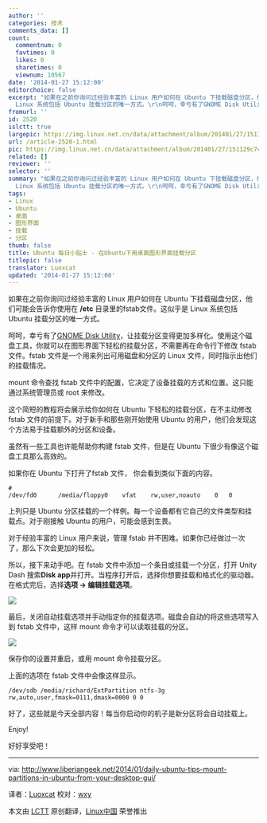 ```yaml
---
author: ''
categories: 技术
comments_data: []
count:
  commentnum: 0
  favtimes: 0
  likes: 0
  sharetimes: 0
  viewnum: 10567
date: '2014-01-27 15:12:00'
editorchoice: false
excerpt: "如果在之前你询问过经验丰富的 Linux 用户如何在 Ubuntu 下挂载磁盘分区，他们可能会告诉你使用在 /etc 目录里的fstab文件。这似乎是
  Linux 系统包括 Ubuntu 挂载分区的唯一方式。\r\n呵呵，幸亏有了GNOME Disk Utility ..."
fromurl: ''
id: 2520
islctt: true
largepic: https://img.linux.net.cn/data/attachment/album/201401/27/151129c7c6xysmscz12x6k.png
url: /article-2520-1.html
pic: https://img.linux.net.cn/data/attachment/album/201401/27/151129c7c6xysmscz12x6k.png.thumb.jpg
related: []
reviewer: ''
selector: ''
summary: "如果在之前你询问过经验丰富的 Linux 用户如何在 Ubuntu 下挂载磁盘分区，他们可能会告诉你使用在 /etc 目录里的fstab文件。这似乎是
  Linux 系统包括 Ubuntu 挂载分区的唯一方式。\r\n呵呵，幸亏有了GNOME Disk Utility ..."
tags:
- Linux
- Ubuntu
- 桌面
- 图形界面
- 挂载
- 分区
thumb: false
title: Ubuntu 每日小贴士 - 在Ubuntu下用桌面图形界面挂载分区
titlepic: false
translator: Luoxcat
updated: '2014-01-27 15:12:00'
---
```


如果在之前你询问过经验丰富的 Linux 用户如何在 Ubuntu 下挂载磁盘分区，他们可能会告诉你使用在 **/etc** 目录里的fstab文件。这似乎是 Linux 系统包括 Ubuntu 挂载分区的唯一方式。


呵呵，幸亏有了[GNOME Disk Utility](https://wiki.gnome.org/Design/Apps/Disks)，让挂载分区变得更加多样化。使用这个磁盘工具，你就可以在图形界面下轻松的挂载分区，不需要再在命令行下修改 fstab 文件。fstab 文件是一个用来列出可用磁盘和分区的 Linux 文件，同时指示出他们的挂载情况。


mount 命令查找 fstab 文件中的配置，它决定了设备挂载的方式和位置。这只能通过系统管理员或 root 来修改。


这个简短的教程将会展示给你如何在 Ubuntu 下轻松的挂载分区，在不主动修改 fstab 文件的前提下。对于新手和那些刚开始使用 Ubuntu 的用户，他们会发现这个方法易于挂载额外的分区和设备。


虽然有一些工具也许能帮助你构建 fstab 文件，但是在 Ubuntu 下很少有像这个磁盘工具那么高效的。


如果你在 Ubuntu 下打开了fstab 文件， 你会看到类似下面的内容。



```
#             
/dev/fd0      /media/floppy0    vfat    rw,user,noauto    0   0       

```

上列只是 Ubuntu 分区挂载的一个样例。每一个设备都有它自己的文件类型和挂载点。对于刚接触 Ubuntu 的用户，可能会感到生畏。


对于经验丰富的 Linux 用户来说，管理 fstab 并不困难。如果你已经做过一次了，那么下次会更加的轻松。


所以，接下来动手吧。在 fstab 文件中添加一个条目或挂载一个分区，打开 Unity Dash 搜索**Disk app**并打开。当程序打开后，选择你想要挂载和格式化的驱动器。在格式完后，选择**选项 -> 编辑挂载选项**。


![](/data/attachment/album/201401/27/151129c7c6xysmscz12x6k.png)


最后，关闭自动挂载选项并手动指定你的挂载选项。磁盘会自动的将这些选项写入到 fstab 文件中，这样 mount 命令才可以读取挂载的分区。


![](/data/attachment/album/201401/27/151131i9z1xtmktg7kt7m1.png)


保存你的设置并重启，或用 mount 命令挂载分区。


上面的选项在 fstab 文件中会像这样显示。



```
/dev/sdb /media/richard/ExtPartition ntfs-3g rw,auto,user,fmask=0111,dmask=0000 0 0

```

好了，这些就是今天全部内容！每当你启动你的机子是新分区将会自动挂载上。


Enjoy!


好好享受吧！




---


via: <http://www.liberiangeek.net/2014/01/daily-ubuntu-tips-mount-partitions-in-ubuntu-from-your-desktop-gui/>


译者：[Luoxcat](https://github.com/Luoxcat) 校对：[wxy](https://github.com/wxy)


本文由 [LCTT](https://github.com/LCTT/TranslateProject) 原创翻译，[Linux中国](http://linux.cn/) 荣誉推出